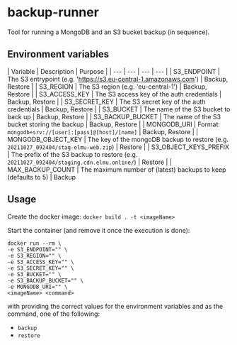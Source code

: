# backup-runner

Tool for running a MongoDB and an S3 bucket backup (in sequence).

## Environment variables

| Variable | Description | Purpose |
| --- | --- | --- | --- |
| S3_ENDPOINT | The S3 entrypoint (e.g. 'https://s3.eu-central-1.amazonaws.com') | Backup, Restore |
| S3_REGION | The S3 region (e.g. 'eu-central-1') | Backup, Restore |
| S3_ACCESS_KEY | The S3 access key of the auth credentials | Backup, Restore |
| S3_SECRET_KEY | The S3 secret key of the auth credentials | Backup, Restore |
| S3_BUCKET | The name of the S3 bucket to back up | Backup, Restore |
| S3_BACKUP_BUCKET | The name of the S3 bucket storing the backup | Backup, Restore |
| MONGODB_URI | Format: `mongodb+srv://[user]:[pass]@[host]/[name]` | Backup, Restore |
| MONGODB_OBJECT_KEY | The key of the mongoDB backup to restore (e.g. `20211027_092404/stag-elmu-web.zip`) | Restore |
| S3_OBJECT_KEYS_PREFIX | The prefix of the S3 backup to restore (e.g. `20211027_092404/staging.cdn.elmu.online/`) | Restore |
| MAX_BACKUP_COUNT | The maximum number of (latest) backups to keep (defaults to 5) | Backup 

## Usage

Create the docker image:
`docker build . -t <imageName>`

Start the container (and remove it once the execution is done):
```
docker run --rm \
-e S3_ENDPOINT="" \
-e S3_REGION="" \
-e S3_ACCESS_KEY="" \
-e S3_SECRET_KEY="" \
-e S3_BUCKET="" \
-e S3_BACKUP_BUCKET="" \
-e MONGODB_URI="" \
<imageName> <command>
```
with providing the correct values for the environment variables and as the command, one of the following:
- `backup`
- `restore`
